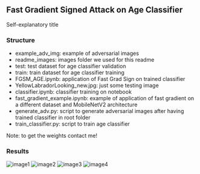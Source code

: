 ## Fast Gradient Signed Attack on Age Classifier
Self-explanatory title

### Structure
- example_adv_img: example of adversarial images
- readme_images: images folder we used for this readme
- test: test dataset for age classifier validation
- train: train dataset for age classifier training
- FGSM_AGE.ipynb: application of Fast Grad Sign on trained classifier
- YellowLabradorLooking_new.jpg: just some testing image
- classifier.ipynb: classifier training on notebook
- fast_gradient_example.ipynb: example of application of fast gradient on a different dataset and MobileNetV2 architecture
- generate_adv.py: script to generate adversarial images after having trained classifier in root folder
- train_classifier.py: script to train age classifier

Note: to get the weights contact me!

### Results
![image1](https://github.com/miki998/FastGradSignedM_Attack/readme_images/img1.png)
![image2](https://github.com/miki998/FastGradSignedM_Attack/readme_images/img2.png)
![image3](https://github.com/miki998/FastGradSignedM_Attack/readme_images/img3.png)
![image4](https://github.com/miki998/FastGradSignedM_Attack/readme_images/img4.png)
